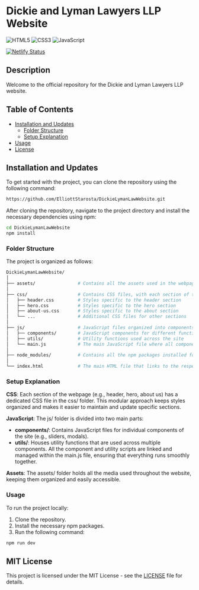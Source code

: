 # Dickie and Lyman Lawyers LLP Website

![HTML5](https://img.shields.io/badge/html5-%23E34F26.svg?style=for-the-badge&logo=html5&logoColor=white)
![CSS3](https://img.shields.io/badge/css3-%231572B6.svg?style=for-the-badge&logo=css3&logoColor=white)
![JavaScript](https://img.shields.io/badge/javascript-%23323330.svg?style=for-the-badge&logo=javascript&logoColor=%23F7DF1E)


[![Netlify Status](https://api.netlify.com/api/v1/badges/aa1dce55-1cc6-4b3c-974f-15293560dbf5/deploy-status)](https://app.netlify.com/sites/dickieandlyman/deploys)


## Description

Welcome to the official repository for the Dickie and Lyman Lawyers LLP website.


## Table of Contents

- [Installation and Updates](#installation-and-updates)
  - [Folder Structure](#folder-structure)
  - [Setup Explanation](#setup-explanation)
- [Usage](#usage)
- [License](#license)



## Installation and Updates

To get started with the project, you can clone the repository using the following command:

```bash
https://github.com/ElliottStarosta/DickieLymanLawWebsite.git
```
After cloning the repository, navigate to the project directory and install the necessary dependencies using npm:

```bash
cd DickieLymanLawWebsite
npm install
```

### Folder Structure

The project is organized as follows:

```graphql
DickieLymanLawWebsite/
│
├── assets/                # Contains all the assets used in the webpage (images, fonts, etc.)
│
├── css/                   # Contains CSS files, with each section of the webpage having its own CSS file
│   ├── header.css         # Styles specific to the header section
│   ├── hero.css           # Styles specific to the hero section
│   ├── about-us.css       # Styles specific to the about section
│   └── ...                # Additional CSS files for other sections
│
├── js/                    # JavaScript files organized into components and utils
│   ├── components/        # JavaScript components for different functionalities
│   ├── utils/             # Utility functions used across the site
│   └── main.js            # The main JavaScript file where all components are integrated
│
├── node_modules/          # Contains all the npm packages installed for the project
│
└── index.html             # The main HTML file that links to the respective CSS and JS files
```

### Setup Explanation
**CSS**: Each section of the webpage (e.g., header, hero, about us) has a dedicated CSS file in the css/ folder. This modular approach keeps styles organized and makes it easier to maintain and update specific sections.

**JavaScript**: The js/ folder is divided into two main parts:
- **components/**: Contains JavaScript files for individual components of the site (e.g., sliders, modals).
- **utils/**: Houses utility functions that are used across multiple components.
All the component and utility scripts are linked and managed within the main.js file, ensuring that everything runs smoothly together.

**Assets**: The assets/ folder holds all the media used throughout the website, keeping them organized and easily accessible.


### Usage
To run the project locally:

1. Clone the repository.
2. Install the necessary npm packages.
3. Run the following command:
```bash
npm run dev
```

## MIT License

This project is licensed under the MIT License - see the [LICENSE](LICENSE) file for details.